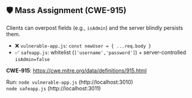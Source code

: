 ## 🛡️ Mass Assignment (CWE-915)

Clients can overpost fields (e.g., `isAdmin`) and the server blindly persists them.

- ❌ `vulnerable-app.js`: `const newUser = { ...req.body }`
- ✅ `safeapp.js`: whitelist (`['username','password']`) + server-controlled `isAdmin=false`

**CWE-915**: https://cwe.mitre.org/data/definitions/915.html

Run:
`node vulnerable-app.js` (http://localhost:3010)  
`node safeapp.js` (http://localhost:3011)

